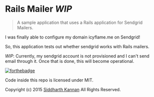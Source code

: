 # Rails Mailer _WIP_

> A sample application that uses a Rails application for Sendgrid Mailers.

I was finally able to configure my domain icyflame.me on Sendgrid!

So, this application tests out whether sendgrid works with Rails mailers.

_WIP_: Currently, my sendgrid account is not provisioned and I can't
send email through it. Once that is done, this will become operational.

[![forthebadge](http://forthebadge.com/images/badges/built-with-ruby.svg)](http://forthebadge.com)

Code inside this repo is licensed under MIT.

Copyright (c) 2015 [Siddharth Kannan](http://icyflame.github.io) All Rights Reserved.
